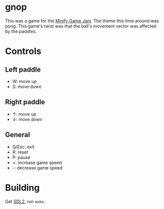 gnop
====

This was a game for the [Minify Game Jam](http://minifygamejam.github.io).
The theme this time around was pong. This game's twist was that the ball's
movement vector was affected by the paddles.

Controls
====

Left paddle
----

* W: move up
* S: move down

Right paddle
----

* ↑: move up
* ↓: move down

General
----

* Q/Esc: exit
* R: reset
* P: pause
* +: increase game speed
* -: decrease game speed

Building
====

Get [SDL2](http://libsdl.org/download-2.0.php), run `make`.
